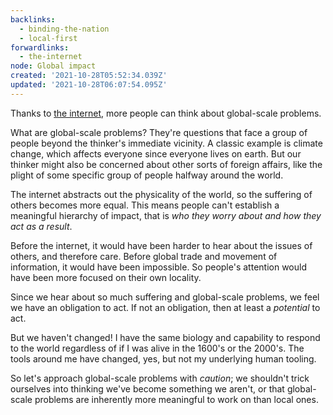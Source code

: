 ```yaml
---
backlinks:
  - binding-the-nation
  - local-first
forwardlinks:
  - the-internet
node: Global impact
created: '2021-10-28T05:52:34.039Z'
updated: '2021-10-28T06:07:54.095Z'
---
```

Thanks to [the internet](the-internet.md), more people can think about global-scale problems.

What are global-scale problems? They're questions that face a group of people beyond the thinker's immediate vicinity. A classic example is climate change, which affects everyone since everyone lives on earth. But our thinker might also be concerned about other sorts of foreign affairs, like the plight of some specific group of people halfway around the world. 

The internet abstracts out the physicality of the world, so the suffering of others becomes more equal. This means people can't  establish a meaningful hierarchy of impact, that is *who they worry about and how they act as a result*. 

Before the internet, it would have been harder to hear about the issues of others, and therefore care. Before global trade and  movement of information, it would have been impossible. So people's attention would have been more focused on their own locality. 

Since we hear about so much suffering and global-scale problems, we feel we have an obligation to act. If not an obligation, then at least a *potential* to act. 

But we haven't changed! I have the same biology and capability to respond to the world regardless of if I was alive in the 1600's or the 2000's. The tools around me have changed, yes, but not my underlying human tooling. 

So let's approach global-scale problems with *caution*; we shouldn't trick ourselves into thinking we've become something we aren't, or that global-scale problems are inherently more meaningful to work on than local ones. 

